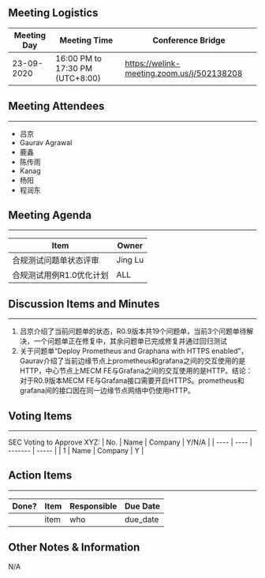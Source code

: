 ## Meeting Logistics

| Meeting Day | Meeting Time                    | Conference Bridge                          |
| ----------- | ------------------------------- | ------------------------------------------ |
| 23-09-2020  | 16:00 PM to 17:30 PM (UTC+8:00) | https://welink-meeting.zoom.us/j/502138208 |

## Meeting Attendees
** **
- 吕京
- Gaurav Agrawal
- 鹿鑫
- 陈传雨
- Kanag
- 杨阳
- 程润东



## Meeting Agenda

** **
| Item                               | Owner  |
| ---------------------------------- | ------ |
| 合规测试问题单状态评审             | Jing Lu |
| 合规测试用例R1.0优化计划           | ALL     |


## Discussion Items and Minutes

** **
1. 吕京介绍了当前问题单的状态，R0.9版本共19个问题单，当前3个问题单待解决，一个问题单正在修复中，其余问题单已完成修复并通过回归测试
2. 关于问题单“Deploy Prometheus and Graphana with HTTPS enabled”，Gaurav介绍了当前边缘节点上prometheus和grafana之间的交互使用的是HTTP，中心节点上MECM FE与Grafana之间的交互使用的是HTTP。结论：对于R0.9版本MECM FE与Grafana接口需要开启HTTPS。prometheus和grafana间的接口因在同一边缘节点网络中仍使用HTTP。

## Voting Items

** **
SEC Voting to Approve XYZ:
| No.  | Name | Company | Y/N/A |
| ---- | ---- | ------- | ----- |
| 1    | Name | Company | Y     |

## Action Items
** **
| Done? | Item | Responsible | Due Date |
| ----- | ---- | ----------- | -------- |
|       | item | who         | due_date |

## Other Notes & Information
N/A